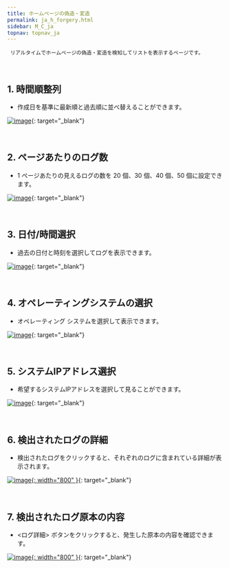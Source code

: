 ```yaml
---
title: ホームページの偽造・変造
permalink: ja_h_forgery.html
sidebar: M_C_ja
topnav: topnav_ja
---
```


     リアルタイムでホームページの偽造・変造を検知してリストを表示するページです。

 
<br />

## 1. 時間順整列
- 作成日を基準に最新順と過去順に並べ替えることができます。

[![image](/docs/images/Manual/common/forgery/ja/1.PNG)](/docs/images/Manual/common/forgery/ja/1.PNG){: target="_blank"}
 
<br />

## 2. ページあたりのログ数
- 1 ページあたりの見えるログの数を 20 個、30 個、40 個、50 個に設定できます。

[![image](/docs/images/Manual/common/forgery/ja/2.PNG)](/docs/images/Manual/common/forgery/ja/2.PNG){: target="_blank"}
 
<br />

## 3. 日付/時間選択
- 過去の日付と時刻を選択してログを表示できます。

[![image](/docs/images/Manual/common/forgery/ja/3.PNG)](/docs/images/Manual/common/forgery/ja/3.PNG){: target="_blank"}
 
<br />

## 4. オペレーティングシステムの選択
- オペレーティング システムを選択して表示できます。

[![image](/docs/images/Manual/common/forgery/ja/4.PNG)](/docs/images/Manual/common/forgery/ja/4.PNG){: target="_blank"}
 
<br />

## 5. システムIPアドレス選択
- 希望するシステムIPアドレスを選択して見ることができます。

[![image](/docs/images/Manual/common/forgery/ja/5.PNG)](/docs/images/Manual/common/forgery/ja/5.PNG){: target="_blank"}
 
<br />

## 6. 検出されたログの詳細
- 検出されたログをクリックすると、それぞれのログに含まれている詳細が表示されます。

[![image](/docs/images/Manual/common/forgery/ja/6.PNG){: width="800" }](/docs/images/Manual/common/forgery/ja/6.PNG){: target="_blank"}
 
<br />

## 7. 検出されたログ原本の内容
- <ログ詳細> ボタンをクリックすると、発生した原本の内容を確認できます。

[![image](/docs/images/Manual/common/forgery/ja/7.PNG){: width="800" }](/docs/images/Manual/common/forgery/ja/7.PNG){: target="_blank"}